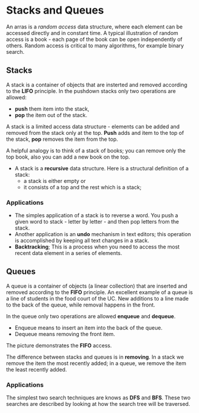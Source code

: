 # Stacks and Queues

An arras is a *random access* data structure, where each element can be accessed directly and in constant time. A typical illustration of random access is a book - each page of the book can be open independently of others. Random access is critical to many algorithms, for example binary search.

## Stacks

A stack is a container of objects that are insterted and removed according to the **LIFO** principle. In the pushdown stacks only two operations are allowed:
- **push** them item into the stack,
- **pop** the item out of the stack.

A stack is a limited access data structure - elements can be added and removed from the stack only at the top. **Push** adds and item to the top of the stack, **pop** removes the item from the top.

A helpful analogy is to think of a stack of books; you can remove only the top book, also you can add a new book on the top.

- A stack is a **recursive** data structure. Here is a structural definition of a stack:
    - a stack is either empty or
    - it consists of a top and the rest which is a stack;

### Applications
- The simples application of a stack is to reverse a word. You push a given word to stack - letter by letter - and then pop letters from the stack.
- Another application is an **undo** mechanism in text editors; this operation is accomplished by keeping all text changes in a stack.
- **Backtracking**; This is a process when you need to access the most recent data element in a series of elements.

## Queues

A queue is a container of objects (a linear collection) that are inserted and removed according to the **FIFO** principle. An excellent example of a queue is a line of students in the food court of the UC. New additions to a line made to the back of the queue, while removal happens in the front.

In the queue only two operations are allowed **enqueue** and **dequeue**. 
- Enqueue means to insert an item into the back of the queue.
- Dequeue means removing the front item.

The picture demonstrates the **FIFO** access.

The difference between stacks and queues is in **removing**. In a stack we remove the item the most recently added; in a queue, we remove the item the least recently added.

### Applications

The simplest two search techniques are knows as **DFS** and **BFS**. These two searches are described by looking at how the search tree will be traversed.